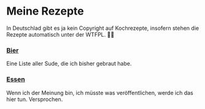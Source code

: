 # Meine Rezepte
In Deutschlad gibt es ja kein Copyright auf Kochrezepte, insofern stehen die Rezepte automatisch unter der WTFPL. 🤷‍♂️

### [Bier](Bier.md)
Eine Liste aller Sude, die ich bisher gebraut habe.

### [Essen](Essen.md)
Wenn ich der Meinung bin, ich müsste was veröffentlichen, werde ich das hier tun. Versprochen.

